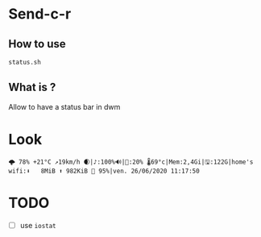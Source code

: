 # Send-c-r

## How to use
```bash
status.sh
```

## What is ?
Allow to have a status bar in dwm

# Look
```
🌩 78% +21°C ↗19km/h 🌒|♪:100%🔊|🧠:20% 🌡69°c|Mem:2,4Gi|🖫:122G|home's wifi:⬇   8MiB ⬆ 982KiB 📶 95%|ven. 26/06/2020 11:17:50
```

# TODO
 - [ ] use `iostat`
